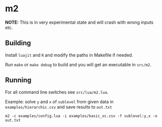 m2
===

**NOTE:** This is in very experimental state and will crash with wrong inputs etc.

Building
--------
Install `luajit` and `R` and modify the paths in Makefile if needed.

Run `make` or `make debug` to build and you will get an executable in `src/m2`.

Running
-------
For all command line switches see `src/lua/m2.lua`.

Example: solve `y` and `x` of `sublevel` from given data in `examples/hierarchic.csv`
and save results to `out.txt`

```
m2 -c examples/config.lua -i examples/basic_xc.csv -f sublevel:y,x -o out.txt
```
